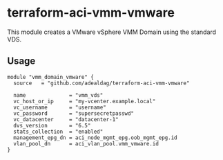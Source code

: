 # terraform-aci-vmm-vmware

This module creates a VMware vSphere VMM Domain using the standard VDS.

## Usage

```hcl
module "vmm_domain_vmware" {
  source   = "github.com/adealdag/terraform-aci-vmm-vmware"

  name              = "vmm_vds"
  vc_host_or_ip     = "my-vcenter.example.local"
  vc_username       = "username"
  vc_password       = "supersecretpasswd"
  vc_datacenter     = "datacenter-1"
  dvs_version       = "6.5"
  stats_collection  = "enabled"
  management_epg_dn = aci_node_mgmt_epg.oob_mgmt_epg.id
  vlan_pool_dn      = aci_vlan_pool.vmm_vmware.id
}
```